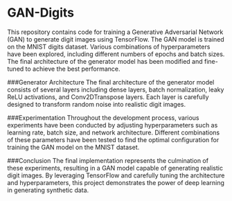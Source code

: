 # GAN-Digits
This repository contains code for training a Generative Adversarial Network (GAN) to generate digit images using TensorFlow. The GAN model is trained on the MNIST digits dataset. Various combinations of hyperparameters have been explored, including different numbers of epochs and batch sizes. The final architecture of the generator model has been modified and fine-tuned to achieve the best performance.

###Generator Architecture
The final architecture of the generator model consists of several layers including dense layers, batch normalization, leaky ReLU activations, and Conv2DTranspose layers. Each layer is carefully designed to transform random noise into realistic digit images.

###Experimentation
Throughout the development process, various experiments have been conducted by adjusting hyperparameters such as learning rate, batch size, and network architecture. Different combinations of these parameters have been tested to find the optimal configuration for training the GAN model on the MNIST dataset.

###Conclusion
The final implementation represents the culmination of these experiments, resulting in a GAN model capable of generating realistic digit images. By leveraging TensorFlow and carefully tuning the architecture and hyperparameters, this project demonstrates the power of deep learning in generating synthetic data.
